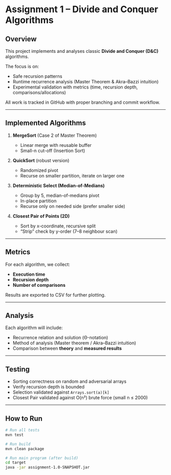 # Assignment 1 – Divide and Conquer Algorithms

## Overview
This project implements and analyses classic **Divide and Conquer (D&C)** algorithms.  

The focus is on:
- Safe recursion patterns
- Runtime recurrence analysis (Master Theorem & Akra–Bazzi intuition)
- Experimental validation with metrics (time, recursion depth, comparisons/allocations)

All work is tracked in GitHub with proper branching and commit workflow.

---

## Implemented Algorithms
1. **MergeSort** (Case 2 of Master Theorem)
    - Linear merge with reusable buffer
    - Small-n cut-off (Insertion Sort)

2. **QuickSort** (robust version)
    - Randomized pivot
    - Recurse on smaller partition, iterate on larger one

3. **Deterministic Select (Median-of-Medians)**
    - Group by 5, median-of-medians pivot
    - In-place partition
    - Recurse only on needed side (prefer smaller side)

4. **Closest Pair of Points (2D)**
    - Sort by x-coordinate, recursive split
    - “Strip” check by y-order (7–8 neighbour scan)

---

## Metrics
For each algorithm, we collect:
- **Execution time**
- **Recursion depth**
- **Number of comparisons**

Results are exported to CSV for further plotting.

---

## Analysis
Each algorithm will include:
- Recurrence relation and solution (Θ-notation)
- Method of analysis (Master theorem / Akra–Bazzi intuition)
- Comparison between **theory** and **measured results**

---

## Testing
- Sorting correctness on random and adversarial arrays
- Verify recursion depth is bounded
- Selection validated against `Arrays.sort(a)[k]`
- Closest Pair validated against O(n²) brute force (small n ≤ 2000)

---

## How to Run
```bash
# Run all tests
mvn test

# Run build
mvn clean package

# Run main program (after build)
cd target
java -jar assignment-1.0-SNAPSHOT.jar
```